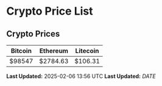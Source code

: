 # Crypto Price List

## Crypto Prices
| Bitcoin | Ethereum | Litecoin |
| ------- | -------- | -------- |
| $98547 | $2784.63 | $106.31 |
**Last Updated:** 2025-02-06 13:56 UTC
**Last Updated:** $DATE$
